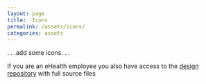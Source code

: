 ```yaml
---
layout: page
title:  Icons
permalink: /assets/icons/
categories: assets
---
```


. . .add some icons. . . 



If you are an eHealth employee you also have access to the [design repository](https://github.com/ehealthafrica/design) with full source files